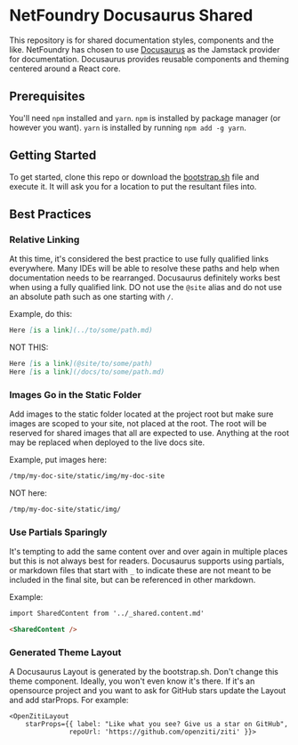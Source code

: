 # NetFoundry Docusaurus Shared

This repository is for shared documentation styles, components and the like. NetFoundry has chosen to use 
[Docusaurus](https://docusaurus.io/) as the Jamstack provider for documentation. Docusaurus provides reusable components
and theming centered around a React core. 

## Prerequisites 

You'll need `npm` installed and `yarn`. `npm` is installed by package manager (or however you want). `yarn` is installed
by running `npm add -g yarn`.

## Getting Started

To get started, clone this repo or download the [bootstrap.sh](./bootstrap.sh) file and execute it. It will ask you for
a location to put the resultant files into.

## Best Practices

### Relative Linking
At this time, it's considered the best practice to use fully qualified links everywhere. Many IDEs will be able to
resolve these paths and help when documentation needs to be rearranged. Docusaurus definitely works best when using a
fully qualified link. DO not use the `@site` alias and do not use an absolute path such as one starting with `/`.

Example, do this:
```markdown
Here [is a link](../to/some/path.md)
```

NOT THIS:
```markdown
Here [is a link](@site/to/some/path)
Here [is a link](/docs/to/some/path.md)
```

### Images Go in the Static Folder

Add images to the static folder located at the project root but make sure images are scoped to your site, not placed at
the root. The root will be reserved for shared images that all are expected to use. Anything at the root may be replaced
when deployed to the live docs site.

Example, put images here:
```markdown
/tmp/my-doc-site/static/img/my-doc-site
```

NOT here:
```markdown
/tmp/my-doc-site/static/img/
```

### Use Partials Sparingly

It's tempting to add the same content over and over again in multiple places but this is not always best for readers.
Docusaurus supports using partials, or markdown files that start with `_` to indicate these are not meant to be included
in the final site, but can be referenced in other markdown.

Example:
```markdown
import SharedContent from '../_shared.content.md'

<SharedContent />
```

### Generated Theme Layout

A Docusaurus Layout is generated by the bootstrap.sh. Don't change this theme component. Ideally, you won't even know
it's there. If it's an opensource project and you want to ask for GitHub stars update the Layout and add starProps. For
example:

```
<OpenZitiLayout
    starProps={{ label: "Like what you see? Give us a star on GitHub",
               repoUrl: 'https://github.com/openziti/ziti' }}>
```




